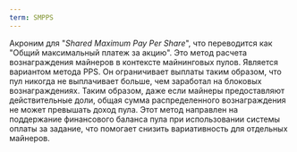 ```yaml
---
term: SMPPS
---
```


Акроним для "*Shared Maximum Pay Per Share*", что переводится как "Общий максимальный платеж за акцию". Это метод расчета вознаграждения майнеров в контексте майнинговых пулов. Является вариантом метода PPS. Он ограничивает выплаты таким образом, что пул никогда не выплачивает больше, чем заработал на блоковых вознаграждениях. Таким образом, даже если майнеры предоставляют действительные доли, общая сумма распределенного вознаграждения не может превышать доход пула. Этот метод направлен на поддержание финансового баланса пула при использовании системы оплаты за задание, что помогает снизить вариативность для отдельных майнеров.